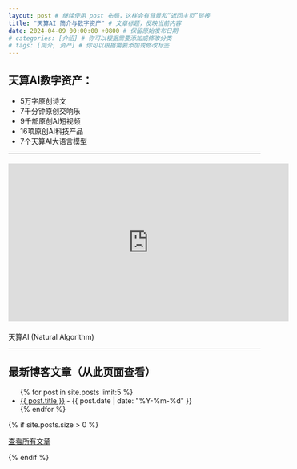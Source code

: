 ```yaml
---
layout: post # 继续使用 post 布局，这样会有背景和“返回主页”链接
title: "天算AI 简介与数字资产" # 文章标题，反映当前内容
date: 2024-04-09 00:00:00 +0800 # 保留原始发布日期
# categories: [介绍] # 你可以根据需要添加或修改分类
# tags: [简介, 资产] # 你可以根据需要添加或修改标签
---
```


<!-- ↓↓↓ 这里是新的博客文章内容（原来主页的内容）↓↓↓ -->

## 天算AI数字资产：

*   5万字原创诗文
*   7千分钟原创交响乐
*   9千部原创AI短视频
*   16项原创AI科技产品
*   7个天算AI大语言模型

---

<!-- 注意：这里是原来主页上的视频 -->
<div style="text-align: center; margin: 20px 0;"> <!-- YouTube 视频居中显示 -->
<iframe width="560" height="315" src="https://www.youtube.com/embed/SLv6RcKpPWM?si=m8IxR8b4vTZKTXEn" title="YouTube video player" frameborder="0" allow="accelerometer; autoplay; clipboard-write; encrypted-media; gyroscope; picture-in-picture; web-share" referrerpolicy="strict-origin-when-cross-origin" allowfullscreen></iframe>
</div>

天算AI (Natural Algorithm)

---

## 最新博客文章（从此页面查看）

<ul>
  {% for post in site.posts limit:5 %}
    <li>
      <a href="{{ post.url | relative_url }}">{{ post.title }}</a> - {{ post.date | date: "%Y-%m-%d" }}
    </li>
  {% endfor %}
</ul>

{% if site.posts.size > 0 %} <!-- 检查是否有文章 -->
  <p><a href="{{ '/blog/' | relative_url }}">查看所有文章</a></p> <!-- 请确认 /blog/ 是你文章列表页的正确路径 -->
{% endif %}

<!-- “返回主页”的链接应该由 _layouts/post.html 文件自动添加在下方 -->
